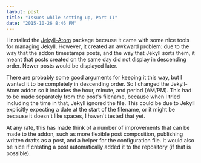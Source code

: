 ```yaml
---
layout: post
title: "Issues while setting up, Part II"
date: "2015-10-26 8:46 PM"
---
```


I installed the [Jekyll-Atom](https://atom.io/packages/jekyll) package because it came with some nice tools for managing Jekyll. However, it created an awkward problem: due to the way that the addon timestamps posts, and the way that Jekyll sorts them, it meant that posts created on the same day did not display in descending order. Newer posts would be displayed later.

There are probably some good arguments for keeping it this way, but I wanted it to be completely in descending order. So I changed the Jekyll-Atom addon so it includes the hour, minute, and period (AM/PM). This had to be made separately from the post's filename, because when I tried including the time in that, Jekyll ignored the file. This could be due to Jekyll explicitly expecting a date at the start of the filename, or it might be because it doesn't like spaces, I haven't tested that yet.

At any rate, this has made think of a number of improvements that can be made to the addon, such as more flexible post composition, publishing written drafts as a post, and a helper for the configuration file. It would also be nice if creating a post automatically added it to the repository (if that is possible).
